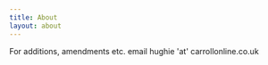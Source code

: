 ```yaml
---
title: About
layout: about
---
```


For additions, amendments etc. email hughie 'at' carrollonline.co.uk

